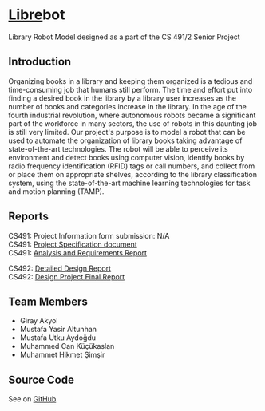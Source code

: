 # [Libre](https://en.wikipedia.org/wiki/Libre_software)bot
Library Robot Model designed as a part of the CS 491/2 Senior Project

## Introduction
Organizing books in a library and keeping them organized is a tedious and
time-consuming job that humans still perform. The time and effort put into finding a
desired book in the library by a library user increases as the number of books and
categories increase in the library. In the age of the fourth industrial revolution, where
autonomous robots became a significant part of the workforce in many sectors, the
use of robots in this daunting job is still very limited. Our project's purpose is to
model a robot that can be used to automate the organization of library books taking
advantage of state-of-the-art technologies. The robot will be able to perceive its
environment and detect books using computer vision, identify books by radio
frequency identification (RFID) tags or call numbers, and collect from or place them
on appropriate shelves, according to the library classification system, using the
state-of-the-art machine learning technologies for task and motion planning (TAMP).

## Reports
CS491: Project Information form submission: N/A \
CS491: [Project Specification document](./reports/T2325_Project_Specification_Document.pdf) \
CS491: [Analysis and Requirements Report](./reports/T2325_Analysis_Requirements_Report.pdf)  

CS492: [Detailed Design Report](./reports/T2325_Detail_Design_Document.pdf) \
CS492: [Design Project Final Report](./reports/T2325_FinalReport.pdf)


## Team Members
* Giray           Akyol
* Mustafa  Yasir  Altunhan
* Mustafa  Utku   Aydoğdu
* Muhammed Can    Küçükaslan
* Muhammet Hikmet Şimşir

## Source Code
See on [GitHub](https://github.com/Fall22CS491/LibreBot)
